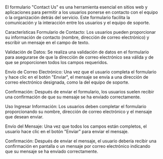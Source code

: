 El formulario "Contact Us" es una herramienta esencial en sitios web y aplicaciones para permitir a los usuarios ponerse en contacto con el equipo o la organización detrás del servicio. Este formulario facilita la comunicación y la interacción entre los usuarios y el equipo de soporte.

Características
Formulario de Contacto: Los usuarios pueden proporcionar su información de contacto (nombre, dirección de correo electrónico) y escribir un mensaje en el campo de texto.

Validación de Datos: Se realiza una validación de datos en el formulario para asegurarse de que la dirección de correo electrónico sea válida y de que se proporcionen todos los campos requeridos.

Envío de Correo Electrónico: Una vez que el usuario completa el formulario y hace clic en el botón "Enviar", el mensaje se envía a una dirección de correo electrónico designada, como la del equipo de soporte.

Confirmación: Después de enviar el formulario, los usuarios suelen recibir una confirmación de que su mensaje se ha enviado correctamente.

Uso
Ingresar Información: Los usuarios deben completar el formulario proporcionando su nombre, dirección de correo electrónico y el mensaje que desean enviar.

Envío del Mensaje: Una vez que todos los campos están completos, el usuario hace clic en el botón "Enviar" para enviar el mensaje.

Confirmación: Después de enviar el mensaje, el usuario debería recibir una confirmación en pantalla o un mensaje por correo electrónico indicando que su mensaje se ha enviado correctamente.
